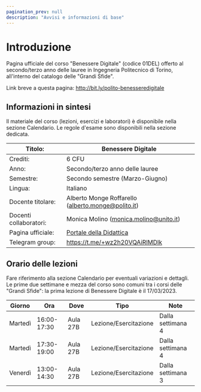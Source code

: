 ```yaml
---
pagination_prev: null
description: "Avvisi e informazioni di base"
---
```


# Introduzione

Pagina ufficiale del corso "Benessere Digitale" (codice 01DEL) offerto al secondo/terzo anno delle lauree in Ingegneria Politecnico di Torino, all'interno del catalogo delle "Grandi Sfide".

Link breve a questa pagina: http://bit.ly/polito-benesseredigitale

## Informazioni in sintesi

Il materiale del corso (lezioni, esercizi e laboratori) è disponibile nella sezione Calendario. Le regole d'esame sono disponibili nella sezione dedicata.

| Titolo:                 | Benessere Digitale                                        |
|-------------------------|-----------------------------------------------------------|
| Crediti:                | 6 CFU                                                     |
| Anno:                   | Secondo/terzo anno delle lauree                           |
| Semestre:               | Secondo semestre (Marzo-Giugno)                           |
| Lingua:                 | Italiano                                                  |
| Docente titolare:       | Alberto Monge Roffarello (alberto.monge@polito.it)        |
| Docenti collaboratori:  | Monica Molino (monica.molino@unito.it)                    |
| Pagina ufficiale:       | [Portale della Didattica](https://didattica.polito.it/pls/portal30/gap.pkg_guide.viewGap?p_cod_ins=01DELMQ&p_a_acc=2024&p_header=S&p_lang=&multi=N)                            |
| Telegram group:         | https://t.me/+wz2h20VQAiRlMDlk                            |

## Orario delle lezioni

Fare riferimento alla sezione Calendario per eventuali variazioni e dettagli. Le prime due settimane e mezza del corso sono comuni tra i corsi delle "Grandi Sfide": la prima lezione di Benessere Digitale è il 17/03/2023.


| Giorno   | Ora         | Dove     | Tipo                   | Note               |
|----------|-------------|----------|------------------------|--------------------|
| Martedì  | 16:00-17:30 | Aula 27B | Lezione/Esercitazione  | Dalla settimana 4  |
| Martedì  | 17:30-19:00 | Aula 27B | Lezione/Esercitazione  | Dalla settimana 4  |
| Venerdì  | 13:00-14:30 | Aula 27B | Lezione/Esercitazione  | Dalla settimana 3  |